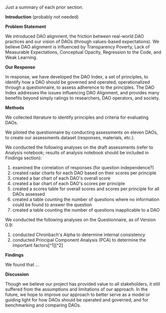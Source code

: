Just a summary of each prior section.

**Introduction** (probably not needed)

**Problem Statement**

We introduced DAO alignment, the friction between real-world DAO practices and our vision of DAOs (through values-based expectations). We believe DAO alignment is influenced by Transparency Poverty, Lack of Measurable Expectations, Conceptual Opacity, Regression to the Code, and Weak Learning. 

**Our Response**

In response, we have developed the DAO Index, a set of principles, to identify how a DAO should be governed and operated, operationalized through a questionnaire, to assess adherence to the principles. The DAO Index addresses the issues influencing DAO Alignment, and provides many benefits beyond simply ratings to researchers, DAO operators, and society.

**Methods**

We collected literature to identify principles and criteria for evaluating DAOs.

We piloted the questionnaire by conducting assessments on eleven DAOs, to create our assessments dataset (responses, materials, etc.).

We conducted the following analyses on the draft assessments (refer to Analysis notebook; results of analysis notebook should be included in Findings section):

1. examined the correlation of responses (for question independence?)
2. created radar charts for each DAO based on their scores per principle
3. created a bar chart of each DAO's overall score
3. created a bar chart of each DAO's scores per principle
5. created a scores table for overall scores and scores per principle for all DAOs assessed
6. created a table counting the number of questions where no information could be found to answer the question
7. created a table counting the number of questions inapplicable to a DAO

We conducted the following analyses on the Questionnaire, as of Version 0.9:

1. conducted Chronbach's Alpha to determine internal consistency
2. conducted Principal Component Analysis (PCA) to determine the important factors[^1][^2]



**Findings**

We found that ...

**Discussion**

Though we believe our project has provided value to all stakeholders, it still suffered from the assumptions and limitations of our approach. In the future, we hope to improve our approach to better serve as a model or guiding light for how DAOs should be operated and governed, and for benchmarking and comparing DAOs.